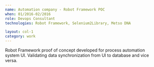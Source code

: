 ```yaml
---
name: Automation company - Robot Framework POC
when: 01/2016­-02/2016
role: Devops Consultant
technologies: Robot Framework, Selenium2Library, Metso DNA

layout: col-1
category: work
---
```


Robot Framework proof of concept developed for process automation system UI. Validating data synchronization from UI to database and vice versa.